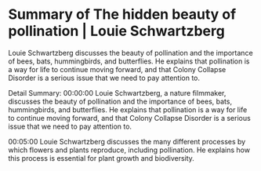 # Summary of The hidden beauty of pollination | Louie Schwartzberg

Louie Schwartzberg discusses the beauty of pollination and the importance of bees, bats, hummingbirds, and butterflies. He explains that pollination is a way for life to continue moving forward, and that Colony Collapse Disorder is a serious issue that we need to pay attention to.

Detail Summary: 
00:00:00
Louie Schwartzberg, a nature filmmaker, discusses the beauty of pollination and the importance of bees, bats, hummingbirds, and butterflies. He explains that pollination is a way for life to continue moving forward, and that Colony Collapse Disorder is a serious issue that we need to pay attention to.

00:05:00
Louie Schwartzberg discusses the many different processes by which flowers and plants reproduce, including pollination. He explains how this process is essential for plant growth and biodiversity.

